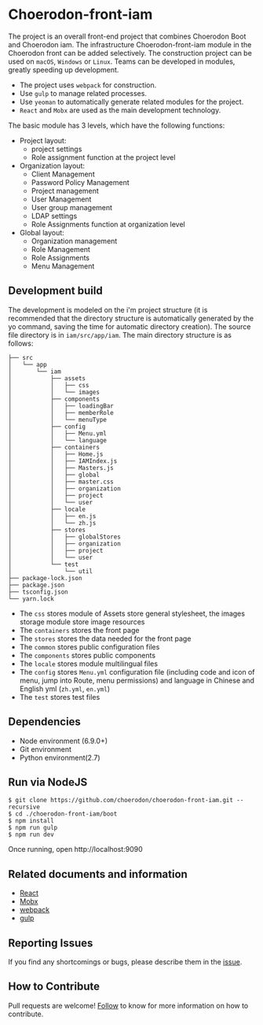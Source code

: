 # Choerodon-front-iam 

The project is an overall front-end project that combines Choerodon Boot and Choerodon iam. The infrastructure Choerodon-front-iam module in the Choerodon front can be added selectively. The construction project can be used on `macOS`, `Windows` or `Linux`. Teams can be developed in modules, greatly speeding up development.

 * The project uses `webpack` for construction.
 * Use `gulp` to manage related processes.
 * Use `yeoman` to automatically generate related modules for the project.
 * `React` and `Mobx` are used as the main development technology.

The basic module has 3 levels, which have the following functions:

 * Project layout:
    * project settings
    * Role assignment function at the project level
 * Organization layout:
    * Client Management
    * Password Policy Management
    * Project management
    * User Management
    * User group management
    * LDAP settings
    * Role Assignments function at organization level
 * Global layout:
    * Organization management
    * Role Management
    * Role Assignments
    * Menu Management

## Development build

The development is modeled on the i'm project structure (it is recommended that the directory structure is automatically generated by the yo command, saving the time for automatic directory creation). The source file directory is in `iam/src/app/iam`. The main directory structure is as follows:


    ├── src
    │   └── app
    │       └── iam
    │           ├── assets
    │           │   ├── css
    │           │   └── images
    │           ├── components
    │           │   ├── loadingBar
    │           │   ├── memberRole
    │           │   └── menuType
    │           ├── config
    │           │   ├── Menu.yml
    │           │   └── language
    │           ├── containers
    │           │   ├── Home.js
    │           │   ├── IAMIndex.js
    │           │   ├── Masters.js
    │           │   ├── global
    │           │   ├── master.css
    │           │   ├── organization
    │           │   ├── project
    │           │   └── user
    │           ├── locale
    │           │   ├── en.js
    │           │   └── zh.js
    │           ├── stores
    │           │   ├── globalStores
    │           │   ├── organization
    │           │   ├── project
    │           │   └── user
    │           └── test
    │               └── util
    ├── package-lock.json
    ├── package.json
    ├── tsconfig.json
    └── yarn.lock


* The `css` stores module of Assets store general stylesheet, the images storage module store image resources
* The `containers` stores the front page
* The `stores` stores the data needed for the front page
* The `common` stores public configuration files
* The `components` stores public components
* The `locale` stores module multilingual files
* The `config` stores `Menu.yml` configuration file (including code and icon of  menu, jump into Route, menu permissions) and language in Chinese and English yml (`zh.yml`, `en.yml`)
* The `test` stores test files

## Dependencies

* Node environment (6.9.0+)
* Git environment
* Python environment(2.7)

## Run via NodeJS

```
$ git clone https://github.com/choerodon/choerodon-front-iam.git --recursive
$ cd ./choerodon-front-iam/boot
$ npm install
$ npm run gulp
$ npm run dev
```

Once running, open http://localhost:9090

## Related documents and information

* [React](https://reactjs.org)
* [Mobx](https://github.com/mobxjs/mobx)
* [webpack](https://webpack.docschina.org)
* [gulp](https://gulpjs.com)

## Reporting Issues
If you find any shortcomings or bugs, please describe them in the  [issue](https://github.com/choerodon/choerodon/issues/new?template=issue_template.md).

## How to Contribute
Pull requests are welcome! [Follow](https://github.com/choerodon/choerodon/blob/master/CONTRIBUTING.md) to know for more information on how to contribute.
